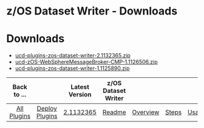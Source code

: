 
z/OS Dataset Writer - Downloads
===============================

# Downloads

- [ucd-plugins-zos-dataset-writer-2.1132365.zip]()
- [ucd-zOS-WebSphereMessageBroker-CMP-1.1126506.zip](https://raw.githubusercontent.com/UrbanCode/IBM-UCD-PLUGINS/main/files/zos-dataset-writer/ucd-zOS-WebSphereMessageBroker-CMP-1.1126506.zip)
- [ucd-plugins-zos-dataset-writer-1.1125890.zip](https://raw.githubusercontent.com/UrbanCode/IBM-UCD-PLUGINS/main/files/zos-dataset-writer/ucd-plugins-zos-dataset-writer-1.1125890.zip)

|Back to ...||Latest Version|z/OS Dataset Writer ||||
| :---: | :---: | :---: | :---: | :---: | :---: | :---: |
|[All Plugins](../../index.md)|[Deploy Plugins](../README.md)|[2.1132365]()|[Readme](README.md)|[Overview](overview.md)|[Steps](steps.md)|[Usage](usage.md)|
